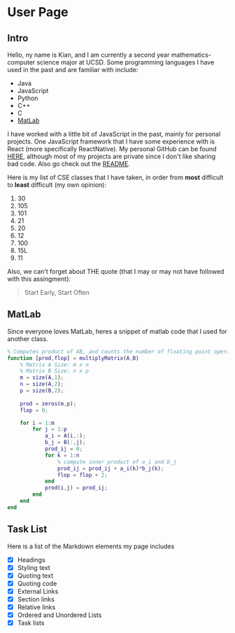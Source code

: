 # User Page

## Intro
Hello, ny name is Kian, and I am currently a second year mathematics-computer science major at UCSD. Some programming languages I have used in the past and are familiar with include:
- Java
- JavaScript
- Python
- C++
- C
- [MatLab](index.md#MatLab)

I have worked with a little bit of JavaScript in the past, mainly for personal projects. One JavaScript framework that I have some experience with is React (more specifically ReactNative). My personal GitHub can be found [HERE](https://github.com/kianchou), although most of my projects are private since I don't like sharing bad code. Also go check out the [README](README.md).

Here is my list of CSE classes that I have taken, in order from **most** difficult to **least** difficult (my own opinion):
1. 30
2. 105
3. 101
4. 21
5. 20
6. 12
7. 100
8. 15L
9. 11

Also, we can't forget about THE quote (that I may or may not have followed with this assingment):
> Start Early, Start Often

## MatLab
Since everyone loves MatLab, heres a snippet of matlab code that I used for another class.
```matlab
% Computes product of AB, and counts the number of floating point operations
function [prod,flop] = multiplyMatrix(A,B)
    % Matrix A Size: m x n
    % Matrix B Size: n x p
    m = size(A,1);
    n = size(A,2);
    p = size(B,2);
    
    prod = zeros(m,p);
    flop = 0;

    for i = 1:m
        for j = 1:p
            a_i = A(i,:);
            b_j = B(:,j);
            prod_ij = 0;
            for k = 1:n
                % compute inner product of a_i and b_j
                prod_ij = prod_ij + a_i(k)*b_j(k);
                flop = flop + 2;
            end
            prod(i,j) = prod_ij;
        end
    end
end
```

## Task List

Here is a list of the Markdown elements my page includes

- [X] Headings
- [X] Styling text
- [X] Quoting text
- [X] Quoting code
- [X] External Links
- [X] Section links
- [X] Relative links
- [X] Ordered and Unordered Lists
- [X] Task lists
